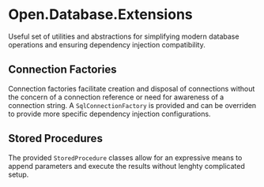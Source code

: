 # Open.Database.Extensions
 
Useful set of utilities and abstractions for simplifying modern database operations and ensuring dependency injection compatibility.

## Connection Factories

Connection factories facilitate creation and disposal of connections without the concern of a connection reference or need for awareness of a connection string.  A ```SqlConnectionFactory``` is provided and can be overriden to provide more specific dependency injection configurations.

## Stored Procedures

The provided ```StoredProcedure``` classes allow for an expressive means to append parameters and execute the results without lenghty complicated setup.
